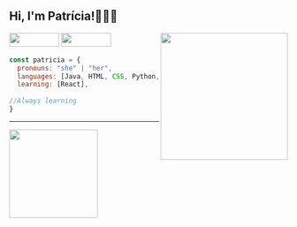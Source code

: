 <h2> Hi, I'm Patrícia!👩🏻‍💻 </h2>
<img align='right' src="https://media.giphy.com/media/bBN71lppkU8yl9svi8/giphy.gif" width="230">

<div>
 <a href = "mailto:scunha.patricia@gmail.com"><img height="25" width="90" src="https://img.shields.io/badge/Gmail-D14836?style=for-the-badge&logo=gmail&logoColor=white" target="_blank"></a>
 <a href="https://www.linkedin.com/in/patr%C3%ADcia-santos-1752bb224/" target="_blank"><img height="25" width="90" src="https://img.shields.io/badge/-LinkedIn-%230077B5?style=for-the-badge&logo=linkedin&logoColor=white" target="_blank"></a> 
</div>

```javascript
const patricia = {
  pronouns: "she" | "her",
  languages: [Java, HTML, CSS, Python, Javascript, C],
  learning: [React],
   
//Always learning
}
```
---

<div>
  <a href="https://github.com/Patricia-Santos">
  <img height="160em" src="https://github-readme-stats.vercel.app/api?username=Patricia-Santos&show_icons=true&theme=dracula&include_all_commits=true&count_private=true"/>
</div>
  


